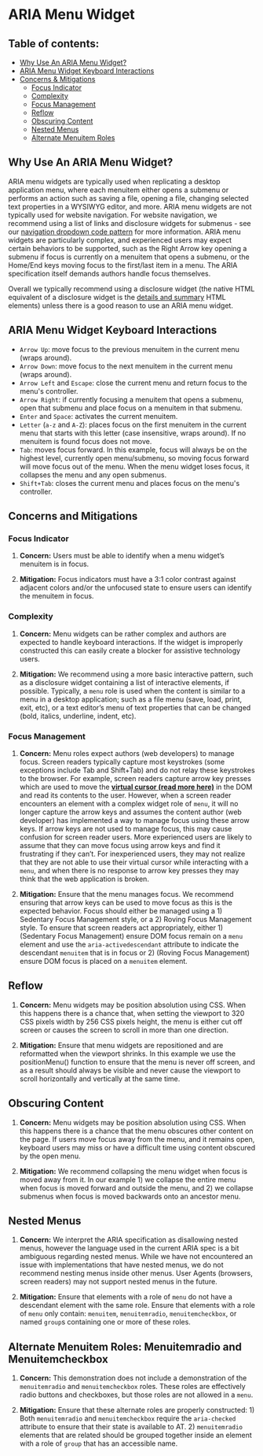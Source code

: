 
# ARIA Menu Widget

## Table of contents:
 - [Why Use An ARIA Menu Widget?](#why-use)
 - [ARIA Menu Widget Keyboard Interactions](#keyboard-interactions)
 - [Concerns & Mitigations](#concerns-mitigations)
   - [Focus Indicator](#focus-indicator)
   - [Complexity](#complexity)
   - [Focus Management](#focus-management)
   - [Reflow](#reflow)
   - [Obscuring Content](#obscuring-content)
   - [Nested Menus](#nested-menus)
   - [Alternate Menuitem Roles](#alternate-menuitems)


## <a id="focus-indicator">Why Use An ARIA Menu Widget?</a>

ARIA menu widgets are typically used when replicating a desktop application menu, 
where each menuitem either opens a submenu or performs an action such as saving a file,
opening a file, changing selected text properties in a WYSIWYG editor, and more. ARIA menu
widgets are not typically used for website navigation. For website navigation, we recommend using
a list of links and disclosure widgets for submenus - see our [navigation dropdown code pattern](https://codeaccessible.com/codepatterns/navigation-dropdown) for more information. ARIA 
menu widgets are particularly complex, and experienced users may expect certain behaviors to 
be supported, such as the Right Arrow key opening a submenu if focus is currently on a 
menuitem that opens a submenu, or the Home/End keys moving focus to the first/last item in a menu.
The ARIA specification itself demands authors handle focus themselves.

Overall we typically recommend using a disclosure widget (the native HTML equivalent of a disclosure widget is the [details and summary](https://developer.mozilla.org/en-US/docs/Web/HTML/Element/details) HTML elements) unless there is a good reason to use an ARIA menu widget.

## <a id="keyboard-interactions">ARIA Menu Widget Keyboard Interactions</a>

- `Arrow Up`: move focus to the previous menuitem in the current menu (wraps around).
- `Arrow Down`: move focus to the next menuitem in the current menu (wraps around).
- `Arrow Left` and `Escape`: close the current menu and return focus to the menu's controller.
- `Arrow Right`: if currently focusing a menuitem that opens a submenu, open that submenu and place focus on a menuitem in that submenu.
- `Enter` and `Space`: activates the current menuitem.
- `Letter` (`a-z` and `A-Z`): places focus on the first menuitem in the current menu that starts with this letter (case insensitive, wraps around). If no menuitem is found focus does not move.
- `Tab`: moves focus forward. In this example, focus will always be on the highest level, currently open menu/submenu, so moving focus forward will move focus out of the menu. When the menu widget loses focus, it collapses the menu and any open submenus.
- `Shift+Tab`: closes the current menu and places focus on the menu's controller.

## <a id="concerns-mitigations">Concerns and Mitigations</a>

### <a id="focus-indicator">Focus Indicator</a>

1. **Concern:** Users must be able to identify when a menu widget’s menuitem is in focus. 

2. **Mitigation:** Focus indicators must have a 3:1 color contrast against adjacent colors and/or the unfocused state to ensure users can identify the menuitem in focus.


### <a id="complexity">Complexity</a>

1. **Concern:** Menu widgets can be rather complex and authors are expected to handle keyboard interactions. If the widget is improperly constructed this can easily create a blocker for assistive technology users.

2. **Mitigation:** We recommend using a more basic interactive pattern, such as a disclosure widget containing a list of interactive elements, if possible. Typically, a `menu` role is used when the content is similar to a menu in a desktop application; such as a file menu (save, load, print, exit, etc), or a text editor’s menu of text properties that can be changed (bold, italics, underline, indent, etc).


### <a id="focus-management">Focus Management</a>

1. **Concern:** Menu roles expect authors (web developers) to manage focus. Screen readers typically capture most keystrokes (some exceptions include Tab and Shift+Tab) and do not relay these keystrokes to the browser. For example, screen readers capture arrow key presses which are used to move the [**virtual cursor (read more here)**](https://support.microsoft.com/en-us/office/use-microsoft-teams-with-the-jaws-virtual-cursor-79a8b669-c95b-4a6c-a2fa-c3d6dbb1b9c3#bkmk_whatwhy) in the DOM and read its contents to the user. However, when a screen reader encounters an element with a complex widget role of `menu`, it will no longer capture the arrow keys and assumes the content author (web developer) has implemented a way to manage focus using these arrow keys. If arrow keys are not used to manage focus, this may cause confusion for screen reader users. More experienced users are likely to assume that they can move focus using arrow keys and find it frustrating if they can’t. For inexperienced users, they may not realize that they are not able to use their virtual cursor while interacting with a `menu`, and when there is no response to arrow key presses they may think that the web application is broken.

2. **Mitigation:** Ensure that the menu manages focus. We recommend ensuring that arrow keys can be used to move focus as this is the expected behavior. Focus should either be managed using a 1) Sedentary Focus Management style, or a 2) Roving Focus Management style. To ensure that screen readers act appropriately, either 1) (Sedentary Focus Management) ensure DOM focus remain on a `menu` element and use the `aria-activedescendant` attribute to indicate the descendant `menuitem` that is in focus or 2) (Roving Focus Management) ensure DOM focus is placed on a `menuitem` element.

## <a id="reflow">Reflow</a>

1. **Concern:** Menu widgets may be position absolution using CSS. When this happens there is a chance that, when setting the viewport to 320 CSS pixels width by 256 CSS pixels height, the menu is either cut off screen or causes the screen to scroll in more than one direction.

2. **Mitigation:** Ensure that menu widgets are repositioned and are reformatted when the viewport shrinks. In this example we use the positionMenu() function to ensure that the menu is never off screen, and as a result should always be visible and never cause the viewport to scroll horizontally and vertically at the same time.


## <a id="obscuring-content">Obscuring Content</a>

1. **Concern:** Menu widgets may be position absolution using CSS. When this happens there is a chance that the menu obscures other content on the page. If users move focus away from the menu, and it remains open, keyboard users may miss or have a difficult time using content obscured by the open menu.

2. **Mitigation:** We recommend collapsing the menu widget when focus is moved away from it. In our example 1) we collapse the entire menu when focus is moved forward and outside the menu, and 2) we collapse submenus when focus is moved backwards onto an ancestor menu.


## <a id="nested-menus">Nested Menus</a>

1. **Concern:** We interpret the ARIA specification as disallowing nested menus, however the language used in the current ARIA spec is a bit ambiguous regarding nested menus. While we have not encountered an issue with implementations that have nested menus, we do not recommend nesting menus inside other menus. User Agents (browsers, screen readers) may not support nested menus in the future.

2. **Mitigation:** Ensure that elements with a role of `menu` do not have a descendant element with the same role. Ensure that elements with a role of `menu` only contain: `menuitem`, `menuitemradio`, `menuitemcheckbox`, or named `group`s containing one or more of these roles.


## <a id="alternate-menuitems">Alternate Menuitem Roles: Menuitemradio and Menuitemcheckbox</a>

1. **Concern:** This demonstration does not include a demonstration of the `menuitemradio` and `menuitemcheckbox` roles. These roles are effectively radio buttons and checkboxes, but those roles are not allowed in a `menu`.

2. **Mitigation:** Ensure that these alternate roles are properly constructed: 1) Both `menuitemradio` and `menuitemcheckbox` require the `aria-checked` attribute to ensure that their state is available to AT. 2) `menuitemradio` elements that are related should be grouped together inside an element with a role of `group` that has an accessible name.
